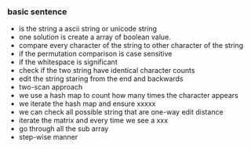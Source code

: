 ### basic sentence
* is the string a ascii string or unicode string
* one solution is create a array of boolean value.
* compare every character of the string to other character of the string 
* if the permutation comparison is case sensitive
* if the whitespace is significant 
* check if the two string have identical character counts
* edit the string staring from the end and backwards
* two-scan approach 
* we use a hash map to count how many times the character appears
* we iterate the hash map and ensure xxxxx
* we can check all possible string that are one-way edit distance
* iterate the matrix and every time we see a xxx
* go through all the sub array  
* step-wise manner
